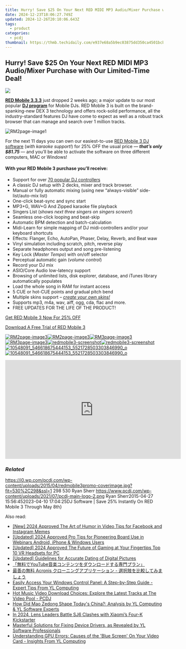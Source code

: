 ```yaml
---
title: Hurry! Save $25 On Your Next RED MIDI MP3 Audio/Mixer Purchase with Our Limited-Time Deal!
date: 2024-12-23T18:06:27.749Z
updated: 2024-12-26T20:10:06.643Z
tags:
  - product
categories:
  - pcdj
thumbnail: https://thmb.techidaily.com/e937e68a5b9ec03875dd350ca4501bcb740dbcf769458408d36b67b305252021.jpg
---
```


## Hurry! Save $25 On Your Next RED MIDI MP3 Audio/Mixer Purchase with Our Limited-Time Deal!

[![](https://i0.wp.com/pcdj.com/wp-content/uploads/2015/04/redmobile3promo-coverimage.jpg?resize=530%2C298&ssl=1)](https://i0.wp.com/pcdj.com/wp-content/uploads/2015/04/redmobile3promo-coverimage.jpg?fit=530%2C298&ssl=1 "redmobile3promo-coverimage")

**[RED Mobile 3.3.3](https://tools.techidaily.com/pcdj/products/)** just dropped 2 weeks ago; a major update to our most popular **[DJ program](https://tools.techidaily.com/pcdj/products/)** for Mobile DJs. RED Mobile 3 is built on the brand-spanking-new DEX 3 technology and offers rock-solid performance, all the industry-standard features DJ have come to expect as well as a robust track browser that can manage and search over 1 million tracks.

![](https://i0.wp.com/pcdj.com/wp-content/uploads/2014/06/RM2page-image11.png?fit=300%2C204&ssl=1 "RM2page-image1")

For the next 11 days you can own our easiest-to-use [RED Mobile 3 DJ software](https://tools.techidaily.com/pcdj/products/) (_with karaoke support!_) for 25% OFF the usual price — _**that’s only $81.75**_ — and you’ll be able to activate the software on three different computers, MAC or Windows!

#### With your RED Mobile 3 purchase you’ll receive:

* Support for over [70 popular DJ controllers](https://tools.techidaily.com/pcdj/products/)
* A classic DJ setup with 2 decks, mixer and track browser.
* Manual or fully automatic mixing (using new “always-visible” side-list/auto-mix list)
* One-click beat-sync and sync start
* MP3+G, WAV+G And Zipped karaoke file playback
* Singers List (_shows next three singers on singers screen!_)
* Seamless one-click looping and beat-skip
* Automatic BPM detection and batch-calculation
* Midi-Learn for simple mapping of DJ midi-controllers and/or your keyboard shortcuts
* Effects: Flanger, Echo, AutoPan, Phaser, Delay, Reverb, and Beat waw
* Vinyl simulation including scratch, pitch, reverse play
* Separate headphones output and song pre-listening
* Key Lock (_Master Tempo_) with on/off selector
* Perceptual automatic gain (_volume control_)
* Record your DJ mix
* ASIO/Core Audio low-latency support
* Browsing of unlimited lists, disk explorer, database, and iTunes library automatically populates
* Load the whole song in RAM for instant access
* 5 CUE or hot-CUE points and gradual pitch bend
* Multiple skins support – _[create your own skins!](https://tools.techidaily.com/pcdj/products/)_
* Supports mp3, m4a, wav, aiff, ogg, cda, flac and more.
* FREE UPDATES FOR THE LIFE OF THE PRODUCT!

[Get RED Mobile 3 Now For 25% OFF](https://shop.pcdj.com/order/checkout.php?PRODS=4698827&QTY=1&CART=1&CARD=1&AFFILIATE=108875)

[Download A Free Trial of RED Mobile 3](https://tools.techidaily.com/pcdj/products/)

[![](https://i1.wp.com/pcdj.com/wp-content/uploads/2014/06/RM2page-image31.png?resize=467%2C391&ssl=1 "RM2page-image3")![](https://i1.wp.com/pcdj.com/wp-content/uploads/2014/06/RM2page-image31.png?resize=467%2C391&ssl=1 "RM2page-image3")](https://i1.wp.com/pcdj.com/wp-content/uploads/2014/06/RM2page-image31.png?fit=467%2C391&ssl=1 "RED Mobile 3 deck")[![](https://i1.wp.com/pcdj.com/wp-content/uploads/2014/06/RM3page-image3.png?resize=495%2C272&ssl=1 "RM3page-image3")![](https://i1.wp.com/pcdj.com/wp-content/uploads/2014/06/RM3page-image3.png?resize=495%2C272&ssl=1 "RM3page-image3")](https://i1.wp.com/pcdj.com/wp-content/uploads/2014/06/RM3page-image3.png?fit=593%2C272&ssl=1 "RED Mobile 3 Browser")[![](https://i0.wp.com/pcdj.com/wp-content/uploads/2015/02/redmobile3-screenshot.jpg?resize=495%2C400&ssl=1 "redmobile3-screenshot")![](https://i0.wp.com/pcdj.com/wp-content/uploads/2015/02/redmobile3-screenshot.jpg?resize=495%2C400&ssl=1 "redmobile3-screenshot")](https://i0.wp.com/pcdj.com/wp-content/uploads/2015/02/redmobile3-screenshot.jpg?fit=1030%2C579&ssl=1 "Red Mobile 3 Screen Shot")[![](https://i2.wp.com/pcdj.com/wp-content/uploads/2012/12/10548091_546618675444153_5521728503303846990_o.jpg?resize=495%2C400&ssl=1 "10548091_546618675444153_5521728503303846990_o")![](https://i2.wp.com/pcdj.com/wp-content/uploads/2012/12/10548091_546618675444153_5521728503303846990_o.jpg?resize=495%2C400&ssl=1 "10548091_546618675444153_5521728503303846990_o")](https://i2.wp.com/pcdj.com/wp-content/uploads/2012/12/10548091%5F546618675444153%5F5521728503303846990%5Fo.jpg?fit=1024%2C768&ssl=1 "RED Mobile 3 in Action")

<!-- affiliate ads begin -->
<iframe width="560" height="315" src="https://www.youtube.com/embed/RJNYTGHVlLc?si=heERQcpMi77lqToE" title="YouTube video player" frameborder="0" allow="accelerometer; autoplay; clipboard-write; encrypted-media; gyroscope; picture-in-picture; web-share" referrerpolicy="strict-origin-when-cross-origin" allowfullscreen></iframe>
<!-- affiliate ads end -->

### _Related_

https://i0.wp.com/pcdj.com/wp-content/uploads/2015/04/redmobile3promo-coverimage.jpg?fit=530%2C298&ssl=1 298 530 Ryan Sherr https://www.pcdj.com/wp-content/uploads/2021/07/pcdj-main-logo-2.png Ryan Sherr2015-04-27 15:56:452023-04-10 17:04:25DJ Software | Save 25% Instantly On RED Mobile 3 Through May 8th}

<ins class="adsbygoogle"
     style="display:block"
     data-ad-format="autorelaxed"
     data-ad-client="ca-pub-7571918770474297"
     data-ad-slot="1223367746"></ins>

<ins class="adsbygoogle"
     style="display:block"
     data-ad-client="ca-pub-7571918770474297"
     data-ad-slot="8358498916"
     data-ad-format="auto"
     data-full-width-responsive="true"></ins>

<span class="atpl-alsoreadstyle">Also read:</span>
<div><ul>
<li><a href="https://instagram-clips.techidaily.com/new-2024-approved-the-art-of-humor-in-video-tips-for-facebook-and-instagram-memes/"><u>[New] 2024 Approved The Art of Humor in Video Tips for Facebook and Instagram Memes</u></a></li>
<li><a href="https://video-capture.techidaily.com/updated-2024-approved-pro-tips-for-pioneering-board-use-in-webinars-android-iphone-and-windows-users/"><u>[Updated] 2024 Approved Pro Tips for Pioneering Board Use in Webinars Android, iPhone & Windows Users</u></a></li>
<li><a href="https://fox-blue.techidaily.com/updated-2024-approved-the-future-of-gaming-at-your-fingertips-top-10-vr-headsets-for-pc/"><u>[Updated] 2024 Approved The Future of Gaming at Your Fingertips Top 10 VR Headsets for PC</u></a></li>
<li><a href="https://some-techniques.techidaily.com/updated-guidelines-for-accurate-dating-of-digital-pictures/"><u>[Updated] Guidelines for Accurate Dating of Digital Pictures</u></a></li>
<li><a href="https://win-answers.techidaily.com/1726030454879-youtube/"><u>「無料でYouTube音楽コンテンツをダウンロードする専門プラン」</u></a></li>
<li><a href="https://win-outstanding.techidaily.com/1728501682523-acronis/"><u>最善の無料 Acronis クローニングアプリケーション - 選択肢を比較してみましょう</u></a></li>
<li><a href="https://discover-able.techidaily.com/easily-access-your-windows-control-panel-a-step-by-step-guide-expert-tips-from-yl-computing/"><u>Easily Access Your Windows Control Panel: A Step-by-Step Guide - Expert Tips From YL Computing</u></a></li>
<li><a href="https://discover-able.techidaily.com/hot-music-video-download-choices-explore-the-latest-tracks-at-the-video-pool-pcdj/"><u>Hot Music Video Download Choices: Explore the Latest Tracks at The Video Pool - PCDJ</u></a></li>
<li><a href="https://discover-able.techidaily.com/how-did-mao-zedong-shape-todays-china-analysis-by-yl-computing-and-yl-software-experts/"><u>How Did Mao Zedong Shape Today's China?: Analysis by YL Computing & YL Software Experts</u></a></li>
<li><a href="https://fox-direct.techidaily.com/in-2024-lens-leaders-battle-sj6-clashes-with-xiaomis-four-k-kickstarter/"><u>In 2024, Lens Leaders Battle SJ6 Clashes with Xiaomi’s Four-K Kickstarter</u></a></li>
<li><a href="https://discover-able.techidaily.com/masterful-solutions-for-fixing-device-drivers-as-revealed-by-yl-software-professionals/"><u>Masterful Solutions for Fixing Device Drivers, as Revealed by YL Software Professionals</u></a></li>
<li><a href="https://discover-able.techidaily.com/understanding-gpu-errors-causes-of-the-blue-screen-on-your-video-card-insights-from-yl-computing/"><u>Understanding GPU Errors: Causes of the 'Blue Screen' On Your Video Card - Insights From YL Computing</u></a></li>
</ul></div>

